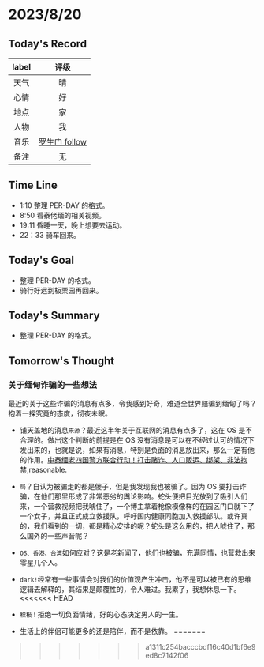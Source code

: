 # 2023/8/20  
## Today's Record
|label|评级|
|:-:|:-:|
|天气|晴|
|心情|好|
|地点|家|
|人物|我|
|音乐|[罗生门 follow](https://music.163.com/song?id=1456890009&userid=568230449)|
|备注|无|

## Time Line
+ 1:10 整理 PER-DAY 的格式。
+ 8:50 看泰佬缅的相关视频。
+ 19:11 昏睡一天，晚上想要去运动。
+ 22：33 骑车回来。
  
## Today's Goal
+ 整理 PER-DAY 的格式。
+ 骑行好远到板栗园再回来。
  
## Today's Summary
+ 整理 PER-DAY 的格式。

## Tomorrow's Thought
### 关于缅甸诈骗的一些想法
最近的关于这些诈骗的消息有点多，令我感到好奇，难道全世界赔骗到缅甸了吗？ 抱着一探究竟的态度，彻夜未眠。

+ 铺天盖地的消息`来源`？最近这半年关于互联网的消息有点多了，这在 OS 是不合理的。做出这个判断的前提是在 OS 没有消息是可以在不经过认可的情况下发出来的，也就是说，如果有消息，特别是负面的消息放出来，那么一定有他的作用。[中泰缅老四国警方联合行动！打击赌诈、人口贩运、绑架、非法拘禁](https://baijiahao.baidu.com/s?id=1774572836148245924&wfr=spider&for=pc),reasonable.
  
  
+ `局`？自认为被骗走的都是傻子，但是我发现我也被骗了。因为 OS 要打击诈骗，在他们那里形成了非常恶劣的舆论影响。蛇头便把目光放到了吸引人们来，一个营救视频把我唬住了，一个博主拿着枪像模像样的在园区门口就下了一个女子，并且正式成立救援队，呼吁国内健康同胞加入救援部队。或许真的，我们看到的一切，都是精心安排的呢？蛇头是这么用的，把人唬住了，那么国外的一些声音呢？
+ `OS、香港、台湾`如何应对？这是老新闻了，他们也被骗，充满同情，也营救出来零星几个人。
+ `dark!`经常有一些事情会对我们的价值观产生冲击，他不是可以被已有的思维逻辑去解释的，其结果是颠覆性的，令人难过。我累了，我想休息一下。
<<<<<<< HEAD
+ `积极！`拒绝一切负面情绪，好的心态决定男人的一生。
+ 生活上的伴侣可能更多的还是陪伴，而不是依靠。
=======
>>>>>>> a1311c254bacccbdf16c40d1bf6e9ed8c7142f06
